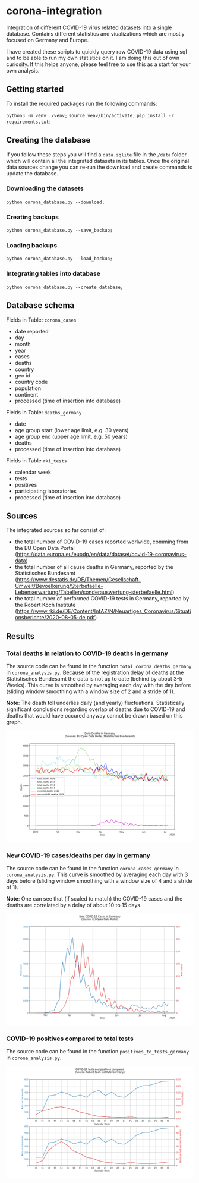 # corona-integration
Integration of different COVID-19 virus related datasets into a single database. Contains different statistics and viualizations which are mostly focused on Germany and Europe.

I have created these scripts to quickly query raw COVID-19 data using sql and to be able to run my own statistics on it. I am doing this out of own curiosity. If this helps anyone, please feel free to use this as a start for your own analysis.


## Getting started
To install the required packages run the following commands:

`python3 -m venv ./venv;`
`source venv/bin/activate;`
`pip install -r requirements.txt;`


## Creating the database
If you follow these steps you will find a `data.sqlite` file in the `/data` folder which will contain all the integrated datasets in its tables. Once the original data sources change you can re-run the download and create commands to update the database.

### Downloading the datasets
`python corona_database.py --download;`

### Creating backups
`python corona_database.py --save_backup;`

### Loading backups
`python corona_database.py --load_backup;`

### Integrating tables into database
`python corona_database.py --create_database;`


## Database schema
Fields in Table: `corona_cases`
* date reported
* day
* month
* year
* cases
* deaths
* country
* geo id
* country code
* population
* continent
* processed (time of insertion into database)

Fields in Table: `deaths_germany`
* date
* age group start (lower age limit, e.g. 30 years)
* age group end (upper age limit, e.g. 50 years)
* deaths
* processed (time of insertion into database)

Fields in Table `rki_tests`
* calendar week
* tests
* positives
* participating laboratories
* processed (time of insertion into database)


## Sources
The integrated sources so far consist of:
* the total number of COVID-19 cases reported worlwide, comming from the EU Open Data Portal (https://data.europa.eu/euodp/en/data/dataset/covid-19-coronavirus-data) 
* the total number of all cause deaths in Germany, reported by the Statistisches Bundesamt (https://www.destatis.de/DE/Themen/Gesellschaft-Umwelt/Bevoelkerung/Sterbefaelle-Lebenserwartung/Tabellen/sonderauswertung-sterbefaelle.html)
* the total number of performed COVID-19 tests in Germany, reported by the Robert Koch Institute (https://www.rki.de/DE/Content/InfAZ/N/Neuartiges_Coronavirus/Situationsberichte/2020-08-05-de.pdf)


## Results

### Total deaths in relation to COVID-19 deaths in germany
The source code can be found in the function `total_corona_deaths_germany` in `corona_analysis.py`. Because of the registration delay of deaths at the Statistisches Bundesamt the data is not up to date (behind by about 3-5 Weeks). This curve is smoothed by averaging each day with the day before (sliding window smoothing with a window size of 2 and a stride of 1).

**Note**: The death toll underlies daily (and yearly) fluctuations. Statistically significant conclusions regarding overlap of deaths due to COVID-19 and deaths that would have occured anyway cannot be drawn based on this graph.

![](results/corona_total_deaths_germany.png)

### New COVID-19 cases/deaths per day in germany
The source code can be found in the function `corona_cases_germany` in `corona_analysis.py`. This curve is smoothed by averaging each day with 3 days before (sliding window smoothing with a window size of 4 and a stride of 1).

**Note**: One can see that (if scaled to match) the COVID-19 cases and the deaths are correlated by a delay of about 10 to 15 days.

![](results/corona_new_cases_germany.png)

### COVID-19 positives compared to total tests
The source code can be found in the function `positives_to_tests_germany` in `corona_analysis.py`. 

![](results/test_positive_ratio_germany.png)

